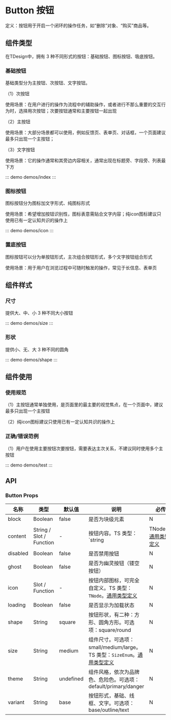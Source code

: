 # Button 按钮

定义：按钮用于开启一个闭环的操作任务，如“删除”对象、“购买”商品等。

## 组件类型

在TDesign中，拥有 3 种不同形式的按钮：基础按钮、图标按钮、吸底按钮。

### 基础按钮

基础类型分为主按钮、次按钮、文字按钮。

（1）次按钮

使用场景：在用户进行的操作为流程中的辅助操作，或者进行不那么重要的交互行为时，选择用次按钮；次要按钮通常和主要按钮一起出现

（2）主按钮

使用场景：大部分场景都可以使用，例如反馈页、表单页、对话框，一个页面建议最多只出现一个主按钮；

（3）文字按钮

使用场景：它的操作通常和其旁边内容相关，通常出现在标题旁、字段旁、列表最下方


::: demo demos/index
:::

### 图标按钮

图标按钮分为图标加文字形式、纯图标形式

使用场景：希望增加按钮识别性，图标表意需贴合文字内容；纯icon图标建议只使用已有一定认知共识的操作上

::: demo demos/icon
:::

### 置底按钮

图标按钮可以分为单按钮形式，主次组合按钮形式，多个文字按钮组合形式

使用场景：用于用户在浏览过程中可随时触发的操作，常见于长信息、表单页


## 组件样式

### 尺寸

提供大、中、小 3 种不同大小按钮

::: demo demos/size
:::

### 形状

提供小、无、大 3 种不同的圆角

::: demo demos/shape
:::

## 组件使用

### 使用规范

（1）主按钮通常单独使用，是页面里的最主要的视觉焦点，在一个页面中，建议最多只出现一个主按钮

（2）纯icon图标建议只使用已有一定认知共识的操作上

### 正确/错误范例

（1）用户在使用主要按钮次要按钮，需要表达主次关系，不建议同时使用多个主按钮

::: demo demos/test
:::

## API

### Button Props
名称 | 类型 | 默认值 | 说明 | 必传
-- | -- | -- | -- | --
block | Boolean | false | 是否为块级元素 | N
content | String / Slot / Function | - | 按钮内容。TS 类型：`string | TNode`。[通用类型定义](/tdesign-mobile-vue/blob/develop/src/common.ts) | N
disabled | Boolean | false | 是否禁用按钮 | N
ghost | Boolean | false | 是否为幽灵按钮（镂空按钮） | N
icon | Slot / Function | - | 按钮内部图标，可完全自定义。TS 类型：`TNode`。[通用类型定义](/tdesign-mobile-vue/blob/develop/src/common.ts) | N
loading | Boolean | false | 是否显示为加载状态 | N
shape | String | square | 按钮形状，有二种：方形、圆角方形。可选项：square/round | N
size | String | medium | 组件尺寸。可选项：small/medium/large。TS 类型：`SizeEnum`。[通用类型定义](/tdesign-mobile-vue/blob/develop/src/common.ts) | N
theme | String | undefined | 组件风格，依次为品牌色、危险色。可选项：default/primary/danger | N
variant | String | base | 按钮形式，基础、线框、文字。可选项：base/outline/text | N
